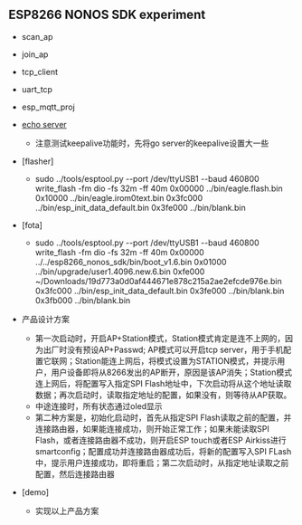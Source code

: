 
ESP8266 NONOS SDK experiment
--------------------------------

* scan_ap
* join_ap
* tcp_client
* uart_tcp
* esp_mqtt_proj

* [echo server](github.com/tobyzxj/goecho)
	* 注意测试keepalive功能时，先将go server的keepalive设置大一些
* [flasher]
	* sudo ../tools/esptool.py --port /dev/ttyUSB1 --baud 460800 write_flash -fm dio -fs 32m -ff 40m 0x00000 ../bin/eagle.flash.bin 0x10000 ../bin/eagle.irom0text.bin 0x3fc000 ../bin/esp_init_data_default.bin 0x3fe000 ../bin/blank.bin

* [fota]
	* sudo ../tools/esptool.py --port /dev/ttyUSB1 --baud 460800 write_flash -fm dio -fs 32m -ff 40m 0x00000  ../../esp8266_nonos_sdk/bin/boot_v1.6.bin 0x01000 ../bin/upgrade/user1.4096.new.6.bin 0xfe000 ~/Downloads/19d773a0d0af444671e878c215a2ae2efcde976e.bin 0x3fc000 ../bin/esp_init_data_default.bin 0x3fe000 ../bin/blank.bin  0x3fb000 ../bin/blank.bin 


* 产品设计方案
	* 第一次启动时，开启AP+Station模式，Station模式肯定是连不上网的，因为出厂时没有预设AP+Passwd; AP模式可以开启tcp server，用于手机配置它联网；Station能连上网后，将模式设置为STATION模式，并提示用户，用户设备即将从8266发出的AP断开，原因是该AP消失；Station模式连上网后，将配置写入指定SPI Flash地址中，下次启动将从这个地址读取数据；再次启动时，读取指定地址的配置，如果没有，则等待从AP获取。
	* 中途连接时，所有状态通过oled显示
	* 第二种方案是，初始化启动时，首先从指定SPI Flash读取之前的配置，并连接路由器，如果能连接成功，则开始正常工作；如果未能读取SPI Flash，或者连接路由器不成功，则开启ESP touch或者ESP Airkiss进行smartconfig；配置成功并连接路由器成功后，将新的配置写入SPI FLash中，提示用户连接成功，即将重启；第二次启动时，从指定地址读取之前配置，然后连接路由器

* [demo]
	* 实现以上产品方案
